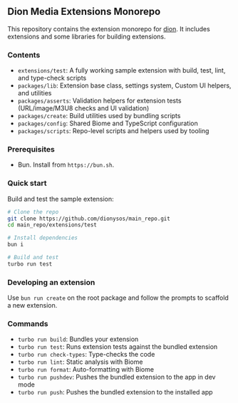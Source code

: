## Dion Media Extensions Monorepo

This repository contains the extension monorepo for [dion](https://github.com/bldng1337/dion). It includes extensions and some libraries for building extensions.

### Contents
- `extensions/test`: A fully working sample extension with build, test, lint, and type-check scripts
- `packages/lib`: Extension base class, settings system, Custom UI helpers, and utilities
- `packages/asserts`: Validation helpers for extension tests (URL/image/M3U8 checks and UI validation)
- `packages/create`: Build utilities used by bundling scripts
- `packages/config`: Shared Biome and TypeScript configuration
- `packages/scripts`: Repo-level scripts and helpers used by tooling

### Prerequisites
- Bun. Install from `https://bun.sh`.

### Quick start
Build and test the sample extension:
```bash
# Clone the repo
git clone https://github.com/dionysos/main_repo.git
cd main_repo/extensions/test

# Install dependencies
bun i

# Build and test
turbo run test
```

### Developing an extension
Use `bun run create` on the root package and follow the prompts to scaffold a new extension.

### Commands
- `turbo run build`: Bundles your extension
- `turbo run test`: Runs extension tests against the bundled extension
- `turbo run check-types`: Type-checks the code
- `turbo run lint`: Static analysis with Biome
- `turbo run format`: Auto-formatting with Biome
- `turbo run pushdev`: Pushes the bundled extension to the app in dev mode
- `turbo run push`: Pushes the bundled extension to the installed app